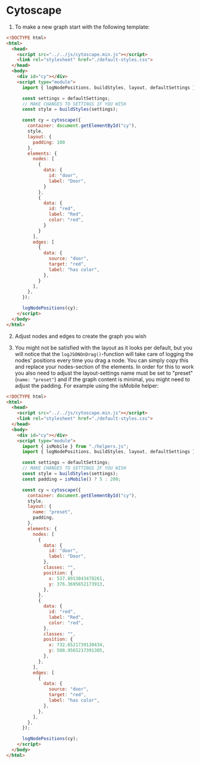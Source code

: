 # Cytoscape

1. To make a new graph start with the following template:

```html
<!DOCTYPE html>
<html>
  <head>
    <script src="../../js/cytoscape.min.js"></script>
    <link rel="stylesheet" href="./default-styles.css">
  </head>
  <body>
    <div id="cy"></div>
    <script type="module">
      import { logNodePositions, buildStyles, layout, defaultSettings } from '../../js/cytoscape-helpers/index.mjs';

      const settings = defaultSettings;
      // MAKE CHANGES TO SETTINGS IF YOU WISH
      const style = buildStyles(settings);

      const cy = cytoscape({
        container: document.getElementById("cy"),
        style,
        layout: {
          padding: 100
        },
        elements: {
          nodes: [
            {
              data: {
                id: "door",
                label: "Door",
              }
            },
            {
              data: {
                id: "red",
                label: "Red",
                color: "red",
              }
            }
          ],
          edges: [
            {
              data: {
                source: "door",
                target: "red",
                label: "has color",
              },
            }
          ],
        },
      });

      logNodePositions(cy);
    </script>
  </body>
</html>
```

2. Adjust nodes and edges to create the graph you wish

3. You might not be satisfied with the layout as it looks per default, but you will notice that the `logJSONOnDrag()`-function will take care of logging the nodes' positions every time you drag a node. You can simply copy this and replace your nodes-section of the elements. In order for this to work you also need to adjust the layout-settings name must be set to "preset" (`name: "preset"`) and if the graph content is minimal, you might need to adjust the padding. For example using the isMobile helper:

```html
<!DOCTYPE html>
<html>
  <head>
    <script src="../../js/cytoscape.min.js"></script>
    <link rel="stylesheet" href="./default-styles.css">
  </head>
  <body>
    <div id="cy"></div>
    <script type="module">
      import { isMobile } from "./helpers.js";
      import { logNodePositions, buildStyles, layout, defaultSettings } from '../../js/cytoscape-helpers/index.mjs';

      const settings = defaultSettings;
      // MAKE CHANGES TO SETTINGS IF YOU WISH
      const style = buildStyles(settings);
      const padding = isMobile() ? 5 : 200;

      const cy = cytoscape({
        container: document.getElementById("cy"),
        style,
        layout: {
          name: "preset",
          padding,
        },
        elements: {
          nodes: [
            {
              data: {
                id: "door",
                label: "Door",
              },
              classes: "",
              position: {
                x: 537.8913043478261,
                y: 376.3695652173913,
              },
            },
            {
              data: {
                id: "red",
                label: "Red",
                color: "red",
              },
              classes: "",
              position: {
                x: 732.6521739130434,
                y: 508.9565217391305,
              },
            },
          ],
          edges: [
            {
              data: {
                source: "door",
                target: "red",
                label: "has color",
              },
            },
          ],
        },
      });

      logNodePositions(cy);
    </script>
  </body>
</html>
```